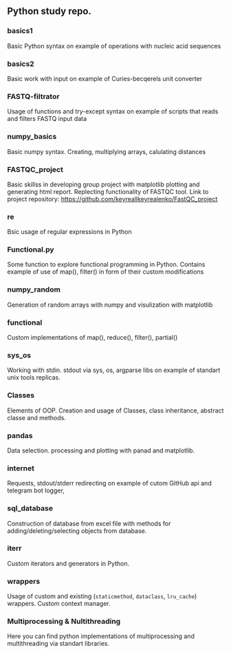 ## Python study repo.

### basics1 
Basic Python syntax on example of operations with nucleic acid sequences

### basics2 
Basic work with input on example of Curies-becqerels unit converter

### FASTQ-filtrator 
Usage of functions and try-except syntax on example of scripts that reads and filters FASTQ input data

### numpy_basics 
Basic numpy syntax. Creating, multiplying arrays, calulating distances

### FASTQC_project 
Basic skillss in  developing group project with matplotlib plotting and generating html report. Replecting functionality of FASTQC tool.
Link to project repository:
https://github.com/keyreallkeyrealenko/FastQC_project

### re
Bsic usage of regular expressions in Python


### Functional.py
Some function to explore functional programming in Python.
Contains example of use of map(), filter() in form of their custom modifications


### numpy_random
Generation of random arrays with numpy and visulization with matplotlib


### functional
Custom implementations of map(), reduce(), filter(), partial()


### sys_os
Working with stdin. stdout via sys, os, argparse libs on example of standart unix tools replicas.


### Classes
Elements of OOP. Creation and usage of Classes, class inheritance, abstract classe and methods.


### pandas
Data selection. processing and plotting with panad and matplotlib.


### internet
Requests, stdout/stderr redirecting on example of cutom GitHub api and telegram bot logger,


### sql_database
Construction of database from excel file with methods for adding/deleting/selecting objects from database.


### iterr
Custom iterators and generators in Python.


### wrappers
Usage of custom and existing (`staticmethod`, `dataclass`, `lru_cache`) wrappers. Custom context manager. 


### Multiprocessing & Nultithreading
Here you can find python implementations of multiprocessing and multithreading via standart libraries.

